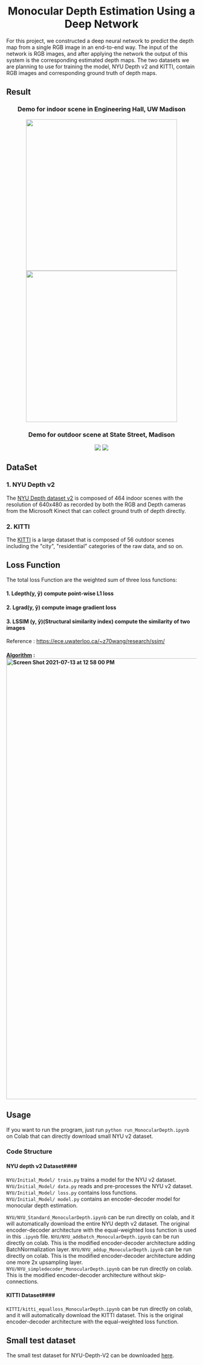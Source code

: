 <h1 align="center">Monocular Depth Estimation Using a Deep Network</h1>

<p>For this project, we constructed a deep neural network to predict the depth map from a single RGB image in an end-to-end way. The input of the network is RGB images, and after applying the network the output of this system is the corresponding estimated depth maps. The two datasets we are planning to use for training the model, NYU Depth v2 and KITTI, contain RGB images and corresponding ground truth of depth maps. </p>

## Result
<h3 align="center"> Demo for indoor scene in Engineering Hall, UW Madison</h3>
<p align="center">
<img src="https://user-images.githubusercontent.com/73271404/128800359-ddf6a52e-6075-4bae-9edb-e2d47b60dd74.gif" width="400"/><img src="https://user-images.githubusercontent.com/73271404/128800367-8877c642-a4e7-4abf-92ca-cf40a32c5fd5.gif" width="400"/>
 </p>
 
 <h3 align="center"> Demo for outdoor scene at State Street, Madison</h3>
<p align="center">
<img src="https://user-images.githubusercontent.com/73271404/128801153-f608a47d-9adf-4cd3-939c-5baa7ed98c2e.gif"/>
 <img src="https://user-images.githubusercontent.com/73271404/128801156-e4efe4ca-a0e0-4a48-a8ee-4aa7f08a972f.gif"/>
 </p>


## DataSet
### 1. NYU Depth v2
The [NYU Depth dataset v2](https://cs.nyu.edu/~silberman/datasets/nyu_depth_v2.html) is composed of 464 indoor scenes with the resolution of 640x480 as recorded by both the RGB and Depth cameras 
from the Microsoft Kinect that can collect ground truth of depth directly. 


### 2. KITTI
The [KITTI](http://www.cvlibs.net/datasets/kitti/) is a large dataset that is composed of 56 outdoor scenes including the "city", "residential" categories of the raw data, and so on. 

## Loss Function
 The total loss Function are the weighted sum of three loss functions:
 #### 1. Ldepth(y, ŷ) compute point-wise L1 loss
 #### 2. Lgrad(y, ŷ) compute image gradient loss
 #### 3. LSSIM (y, ŷ)(Structural similarity index) compute the similarity of two images
  Reference : https://ece.uwaterloo.ca/~z70wang/research/ssim/ 
  
  #### [Algorithm](https://en.wikipedia.org/wiki/Structural_similarity#Algorithm) : <img width="1165" alt="Screen Shot 2021-07-13 at 12 58 00 PM" src="https://user-images.githubusercontent.com/73271404/125504126-4bcbc3ae-b7d3-40e1-b987-989124c17683.png">


## Usage
If you want to run the program, just run `python run_MonocularDepth.ipynb` on Colab that can directly download small NYU v2 dataset. 

### Code Structure ###
#### NYU depth v2 Dataset####
`NYU/Initial_Model/ train.py` trains a model for the NYU v2 dataset.
`NYU/Initial_Model/ data.py` reads and pre-processes the NYU v2 dataset.  
`NYU/Initial_Model/ loss.py` contains loss functions.  
`NYU/Initial_Model/ model.py` contains an encoder-decoder model for monocular depth estimation.  

`NYU/NYU_Standard_MonocularDepth.ipynb` can be run directly on colab, and it will automatically download the entire NYU depth v2 dataset. The original encoder-decoder architecture with the equal-weighted loss function is used in this `.ipynb` file.
`NYU/NYU_addbatch_MonocularDepth.ipynb` can be run directly on colab. This is the modified encoder-decoder architecture adding BatchNormalization layer. 
`NYU/NYU_addup_MonocularDepth.ipynb` can be run directly on colab. This is the modified encoder-decoder architecture adding one more 2x upsampling layer. 
`NYU/NYU_simpledecoder_MonocularDepth.ipynb` can be run directly on colab. This is the modified encoder-decoder architecture without skip-connections. 

#### KITTI Dataset####
`KITTI/kitti_equalloss_MonocularDepth.ipynb` can be run directly on colab, and it will automatically download the KITTI dataset. This is the original encoder-decoder architecture with the equal-weighted loss function. 


## Small test dataset
The small test dataset for NYU-Depth-V2 can be downloaded [here](https://drive.google.com/file/d/1HFAsEQCDUx0UC63Yv5uKE2Z5Z9cKDMV0/view?usp=sharing).
